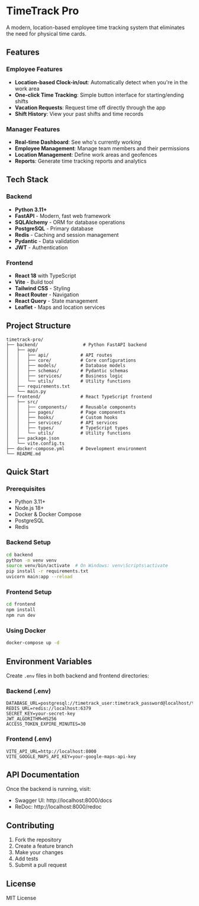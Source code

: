 # TimeTrack Pro

A modern, location-based employee time tracking system that eliminates the need for physical time cards.

## Features

### Employee Features
- **Location-based Clock-in/out**: Automatically detect when you're in the work area
- **One-click Time Tracking**: Simple button interface for starting/ending shifts
- **Vacation Requests**: Request time off directly through the app
- **Shift History**: View your past shifts and time records

### Manager Features
- **Real-time Dashboard**: See who's currently working
- **Employee Management**: Manage team members and their permissions
- **Location Management**: Define work areas and geofences
- **Reports**: Generate time tracking reports and analytics

## Tech Stack

### Backend
- **Python 3.11+**
- **FastAPI** - Modern, fast web framework
- **SQLAlchemy** - ORM for database operations
- **PostgreSQL** - Primary database
- **Redis** - Caching and session management
- **Pydantic** - Data validation
- **JWT** - Authentication

### Frontend
- **React 18** with TypeScript
- **Vite** - Build tool
- **Tailwind CSS** - Styling
- **React Router** - Navigation
- **React Query** - State management
- **Leaflet** - Maps and location services

## Project Structure

```
timetrack-pro/
├── backend/                 # Python FastAPI backend
│   ├── app/
│   │   ├── api/            # API routes
│   │   ├── core/           # Core configurations
│   │   ├── models/         # Database models
│   │   ├── schemas/        # Pydantic schemas
│   │   ├── services/       # Business logic
│   │   └── utils/          # Utility functions
│   ├── requirements.txt
│   └── main.py
├── frontend/               # React TypeScript frontend
│   ├── src/
│   │   ├── components/     # Reusable components
│   │   ├── pages/          # Page components
│   │   ├── hooks/          # Custom hooks
│   │   ├── services/       # API services
│   │   ├── types/          # TypeScript types
│   │   └── utils/          # Utility functions
│   ├── package.json
│   └── vite.config.ts
├── docker-compose.yml      # Development environment
└── README.md
```

## Quick Start

### Prerequisites
- Python 3.11+
- Node.js 18+
- Docker & Docker Compose
- PostgreSQL
- Redis

### Backend Setup
```bash
cd backend
python -m venv venv
source venv/bin/activate  # On Windows: venv\Scripts\activate
pip install -r requirements.txt
uvicorn main:app --reload
```

### Frontend Setup
```bash
cd frontend
npm install
npm run dev
```

### Using Docker
```bash
docker-compose up -d
```

## Environment Variables

Create `.env` files in both backend and frontend directories:

### Backend (.env)
```
DATABASE_URL=postgresql://timetrack_user:timetrack_password@localhost/timetrack
REDIS_URL=redis://localhost:6379
SECRET_KEY=your-secret-key
JWT_ALGORITHM=HS256
ACCESS_TOKEN_EXPIRE_MINUTES=30
```

### Frontend (.env)
```
VITE_API_URL=http://localhost:8000
VITE_GOOGLE_MAPS_API_KEY=your-google-maps-api-key
```

## API Documentation

Once the backend is running, visit:
- Swagger UI: http://localhost:8000/docs
- ReDoc: http://localhost:8000/redoc

## Contributing

1. Fork the repository
2. Create a feature branch
3. Make your changes
4. Add tests
5. Submit a pull request

## License

MIT License
